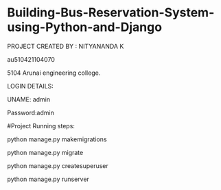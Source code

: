 # Building-Bus-Reservation-System-using-Python-and-Django

PROJECT CREATED BY : NITYANANDA K

au510421104070

5104 Arunai engineering college.
                    



LOGIN DETAILS:


UNAME: admin


Password:admin




#Project Running steps:

python manage.py makemigrations

python manage.py migrate

python manage.py createsuperuser

python manage.py runserver
